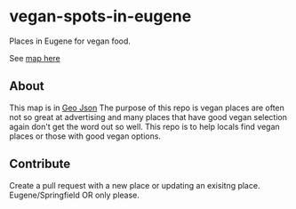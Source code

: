 # vegan-spots-in-eugene
Places in Eugene for vegan food.

See [map here](/map.geojson)

## About
This map is in [Geo Json](http://geojson.org/)
The purpose of this repo is vegan places are often not so great at advertising and many places that have good vegan selection again don't get the word out so well. This repo is to help locals find vegan places or those with good vegan options.


## Contribute

Create a pull request with a new place or updating an exisitng place. Eugene/Springfield OR only please.
